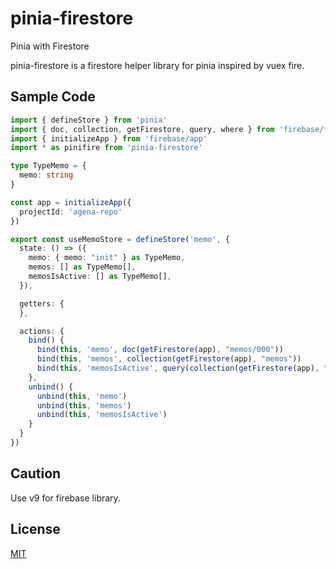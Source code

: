 # pinia-firestore

Pinia with Firestore

pinia-firestore is a firestore helper library for pinia inspired by vuex fire.

## Sample Code

``` typescript
import { defineStore } from 'pinia'
import { doc, collection, getFirestore, query, where } from 'firebase/firestore'
import { initializeApp } from 'firebase/app'
import * as pinifire from 'pinia-firestore'

type TypeMemo = {
  memo: string
}

const app = initializeApp({
  projectId: 'agena-repo'
})

export const useMemoStore = defineStore('memo', {
  state: () => ({
    memo: { memo: "init" } as TypeMemo,
    memos: [] as TypeMemo[],
    memosIsActive: [] as TypeMemo[],
  }),

  getters: {
  },

  actions: {
    bind() {
      bind(this, 'memo', doc(getFirestore(app), "memos/000"))
      bind(this, 'memos', collection(getFirestore(app), "memos"))
      bind(this, 'memosIsActive', query(collection(getFirestore(app), "memos"), where("isActive", "==", true)))
    },
    unbind() {
      unbind(this, 'memo')
      unbind(this, 'memos')
      unbind(this, 'memosIsActive')
    }
  }
})

```

## Caution

Use v9 for firebase library.

## License

[MIT](http://opensource.org/licenses/MIT)